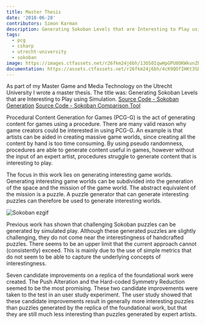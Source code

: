 ```yaml
---
title: Master Thesis
date: '2018-06-28'
contributors: Simon Karman
description: Generating Sokoban Levels that are Interesting to Play using Simulation.
tags:
  - pcg
  - csharp
  - utrecht-university
  - sokoban
image: https://images.ctfassets.net/r26fkm24j6bh/13OS0IqwHpGPU8OKWkunZP/814fe787a966076f098c78735c1304bc/sokoban_banner.png
documentation: https://assets.ctfassets.net/r26fkm24j6bh/4cK9QOfIHKt3SBe2q3dXG0/3d6bf0dce069641deb4d88d2ce62e2df/masterthesis_simonkarman.pdf
---
```


As part of my Master Game and Media Technology on the Utrecht University I wrote a master thesis. The title was: Generating Sokoban Levels that are Interesting to Play using Simulation.
[Source Code - Sokoban Generation](https://bitbucket.org/simonkarman/sokoban-generation)
[Source Code - Sokoban Comparison Tool](https://bitbucket.org/simonkarman/sokoban-comparison-tool)

Procedural Content Generation for Games (PCG-G) is the act of generating content for games using a procedure. There are many valid reason why game creators could be interested in using PCG-G. An example is that artists can be aided in creating massive game worlds, since creating all the content by hand is too time consuming. By using pseudo randomness, procedures are able to generate content useful in games, however without the input of an expert artist, procedures struggle to generate content that is interesting to play.

The focus in this work lies on generating interesting game worlds. Generating interesting game worlds can be subdivided into the generation of the space and the mission of the game world. The abstract equivalent of the mission is a puzzle. A puzzle generator that can generate interesting puzzles can therefore be used to generate interesting worlds.

![Sokoban ezgif](https://images.ctfassets.net/r26fkm24j6bh/5cQ4b1WQdvZ80bD1ARRqow/f57855dbcdf16a46b7e564a6e4a0f743/sokoban_ezgif.gif)

Previous work has shown that challenging Sokoban puzzles can be generated by simulated play. Although these generated puzzles are slightly challenging, they do not come near the interestingness of handcrafted puzzles. There seems to be an upper limit that the current approach cannot (consistently) exceed. This is mainly due to the use of simple metrics that do not seem to be able to capture the underlying concepts of interestingness.

Seven candidate improvements on a replica of the foundational work were created. The Push Alteration and the Hard-coded Symmetry Reduction seemed to be the most promising. These two candidate improvements were taken to the test in an user study experiment. The user study showed that these candidate improvements result in generally more interesting puzzles than puzzles generated by the replica of the foundational work, but that they are still much less interesting than puzzles generated by expert artists.
